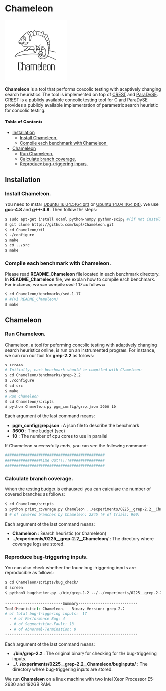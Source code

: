 # Chameleon   
<img src= "./img/chameleon_logo.jpg" width="200" height="200">       

**Chameleon** is a tool 
that performs concolic testing with adaptively changing search heuristics.
The tool is implemented on top of [CREST][crest] and [ParaDySE][paradyse].
CREST is a publicly available concolic testing tool for C and 
ParaDySE provides a publicly available implementation of parametric search heuristic for concolic testing.

#### Table of Contents

* [Installation](#Installation)
  * [Install Chameleon.](#Install-Chameleon.)
  * [Compile each benchmark with Chameleon.](#Compile-each-benchmark-with-Chameleon.)
* [Chameleon](#Chameleon)
  * [Run Chameleon.](#Run-Chameleon.)
  * [Calculate branch coverage.](#Calculate-branch-coverage.)
  * [Reproduce bug-triggering inputs.](#Reproduce-bug-triggering-inputs.)

## Installation
### Install Chameleon.
You need to install [Ubuntu 16.04.5(64 bit)][ubuntu] or [Ubuntu 14.04.1(64 bit)][ubuntu14]. 
We use **gcc-4.8** and **g++-4.8**. Then follow the steps:
```sh
$ sudo apt-get install ocaml python-numpy python-scipy #(if not installed) 
$ git clone https://github.com/kupl/Chameleon.git
$ cd Chameleon/cil
$ ./configure
$ make
$ cd ../src
$ make
```

### Compile each benchmark with Chameleon.
Please read **README\_Chameleon** file located in each benchmark directory. 
In **README\_Chameleon** file, we explain how to compile each benchmark.
For instance, we can compile sed-1.17 as follows:
```sh
$ cd Chameleon/benchmarks/sed-1.17 
# #(vi README_Chameleon)
$ make
```

## Chameleon

### Run Chameleon.
Chameleon, a tool for peforming concolic testing with adaptively changing search heuristics online, 
is run on an instrumented program. 
For instance, we can run our tool for **grep-2.2** as follows:
```sh
$ screen 
# Initially, each benchmark should be compiled with Chameleon:
$ cd Chameleon/benchmarks/grep-2.2
$ ./configure
$ cd src
$ make
# Run Chameleon
$ cd Chameleon/scripts
$ python Chameleon.py pgm_config/grep.json 3600 10 
```

Each argument of the last command means:
-	**pgm_config/grep.json** : A json file to describe the benchmark
-	**3600** : Time budget (sec)
-	**10** : The number of cpu cores to use in parallel

If Chameleon successfully ends, you can see the following command:
```sh
#############################################
################Time Out!!!!!################
#############################################
```
### Calculate branch coverage. 
When the testing budget is exhausted, you can calculate the number of covered branches as follows:
```sh
$ cd Chameleon/scripts
$ python print_coverage.py Chameleon ../experiments/0225__grep-2.2__Chameleon/
$ # of covered branches by Chameleon: 2245 (# of trials: 900)
```

Each argument of the last command means:
-	**Chameleon** : Search heuristic (or Chameleon) 
-	**../experiments/0225__grep-2.2__Chameleon/** : The directory where coverage logs are stored.


### Reproduce bug-triggering inputs. 
You can also check whether the found bug-triggering inputs are reproducible as follows:
```sh
$ cd Chameleon/scripts/bug_check/
$ screen 
$ python3 bugchecker.py ./bin/grep-2.2 ../../experiments/0225__grep-2.2__Chameleon/buginputs/ 

--------------------------Summary---------------------------
Tool(Heuristic): Chameleon,   Binary Version: grep-2.2
# of total bug-triggering inputs:  17
  - # of Performance Bug: 4
  - # of Segmentation-Fault: 13
  - # of Abnormal-Termination: 0
------------------------------------------------------------
```

Each argument of the last command means:
-	**./bin/grep-2.2** : The original binary for checking for the bug-triggering inputs.
-	**../../experiments/0225__grep-2.2__Chameleon/buginputs/** : The directory where bug-triggering inputs are stored.


We run **Chameleon** on a linux machine with two Intel Xeon Processor E5-2630 and 192GB RAM.

[crest]: https://github.com/jburnim/crest
[paradyse]: https://github.com/kupl/ParaDySE
[ubuntu]: https://www.ubuntu.com/download/alternative-downloads
[ubuntu14]: http://releases.ubuntu.com/?_ga=2.205149586.387782265.1566189396-1671541918.1565340236
